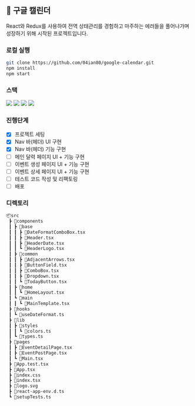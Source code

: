 ## 📆 구글 캘린더
React와 Redux를 사용하여 전역 상태관리를 경험하고 마주하는 에러들을 풀어나가며 성장하기 위해 시작된 프로젝트입니다.

### 로컬 실행
```bash
git clone https://github.com/04ian80/google-calendar.git
npm install
npm start
```

### 스택
<div style='align:center;'>
  <img src="https://img.shields.io/badge/react-61DAFB?style=for-the-badge&logo=react&logoColor=black"/>
  <img src="https://img.shields.io/badge/typescript-3178C6?style=for-the-badge&logo=typescript&logoColor=white"/>
  <img src="https://img.shields.io/badge/redux-764ABC?style=for-the-badge&logo=redux&logoColor=white"/>
  <img src="https://img.shields.io/badge/styled_components-DB7093?style=for-the-badge&logo=styledcomponents&logoColor=white"/>
</div>

### 진행단계
- [x] 프로젝트 세팅
- [x] Nav 바(헤더) UI 구현
- [x] Nav 바(헤더) 기능 구현
- [ ] 메인 달력 페이지 UI + 기능 구현
- [ ] 이벤트 생성 페이지 UI + 기능 구현
- [ ] 이벤트 상세 페이지 UI + 기능 구현
- [ ] 테스트 코드 작성 및 리팩토링
- [ ] 배포

### 디렉토리
```bash
📦src
 ┣ 📂components
 ┃ ┣ 📂base
 ┃ ┃ ┣ 📜DateFormatComboBox.tsx
 ┃ ┃ ┣ 📜Header.tsx
 ┃ ┃ ┣ 📜HeaderDate.tsx
 ┃ ┃ ┗ 📜HeaderLogo.tsx
 ┃ ┣ 📂common
 ┃ ┃ ┣ 📜AdjacentArrows.tsx
 ┃ ┃ ┣ 📜ButtonField.tsx
 ┃ ┃ ┣ 📜ComboBox.tsx
 ┃ ┃ ┣ 📜Dropdown.tsx
 ┃ ┃ ┗ 📜TodayButton.tsx
 ┃ ┣ 📂home
 ┃ ┃ ┗ 📜HomeLayout.tsx
 ┃ ┗ 📂main
 ┃ ┃ ┗ 📜MainTemplate.tsx
 ┣ 📂hooks
 ┃ ┗ 📜useDateFormat.ts
 ┣ 📂lib
 ┃ ┣ 📂styles
 ┃ ┃ ┗ 📜colors.ts
 ┃ ┗ 📜types.ts
 ┣ 📂pages
 ┃ ┣ 📜EventDetailPage.tsx
 ┃ ┣ 📜EventPostPage.tsx
 ┃ ┗ 📜Main.tsx
 ┣ 📜App.test.tsx
 ┣ 📜App.tsx
 ┣ 📜index.css
 ┣ 📜index.tsx
 ┣ 📜logo.svg
 ┣ 📜react-app-env.d.ts
 ┗ 📜setupTests.ts
```
